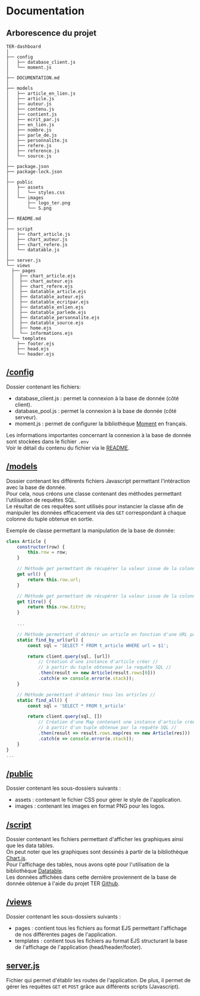 # Documentation

## Arborescence du projet
```text
TER-dashboard
│
├── config
│   ├── database_client.js
│   └── moment.js
│
├── DOCUMENTATION.md
│
├── models
│   ├── article_en_lien.js
│   ├── article.js
│   ├── auteur.js
│   ├── contenu.js
│   ├── contient.js
│   ├── ecrit_par.js
│   ├── en_lien.js
│   ├── nombre.js
│   ├── parle_de.js
│   ├── personnalite.js
│   ├── refere.js
│   ├── reference.js
│   └── source.js
│
├── package.json
├── package-lock.json
│
├── public
│   ├── assets
│   │   └── styles.css
│   └── images
│       ├── logo_ter.png
│       └── S.png
│
├── README.md
│
├── script
│   ├── chart_article.js
│   ├── chart_auteur.js
│   ├── chart_refere.js
│   └── datatable.js
│
├── server.js
└── views
  ├── pages
  │  ├── chart_article.ejs
  │  ├── chart_auteur.ejs
  │  ├── chart_refere.ejs
  │  ├── datatable_article.ejs
  │  ├── datatable_auteur.ejs
  │  ├── datatable_ecritpar.ejs
  │  ├── datatable_enlien.ejs
  │  ├── datatable_parlede.ejs
  │  ├── datatable_personnalite.ejs
  │  ├── datatable_source.ejs
  │  ├── home.ejs
  │  └── informations.ejs
  └── templates
    ├── footer.ejs
    ├── head.ejs
    └── header.ejs
```

## [/config](https://github.com/theophiIe/TER-dashboard/tree/main/config)
Dossier contenant les fichiers:
 - database_client.js : permet la connexion à la base de donnée (côté client).
 - database_pool.js : permet la connexion à la base de donnée (côté serveur).
 - moment.js : permet de configurer la bibliothèque [Moment](https://momentjs.com/) en français.

Les informations importantes concernant la connexion à la base de donnée sont stockées dans le fichier `.env`  
Voir le détail du contenu du fichier via le [README](https://github.com/theophiIe/TER-dashboard/blob/main/README.md).

## [/models](https://github.com/theophiIe/TER-dashboard/tree/main/models)
Dossier contenant les différents fichiers Javascript permettant l'intéraction avec la base de donnée.  
Pour cela, nous créons une classe contenant des méthodes permettant l'utilisation de requêtes SQL.  
Le résultat de ces requêtes sont utilisés pour instancier la classe afin de manipuler les données efficacement via des `GET` 
correspondant à chaque colonne du tuple obtenue en sortie.

Exemple de classe permettant la manipulation de la base de donnée:
```js
class Article {
    constructor(row) {
        this.row = row;
    }

    // Méthode get permettant de récupérer la valeur issue de la colonne URL de la table t_article //
    get url() {
        return this.row.url;
    }

    // Méthode get permettant de récupérer la valeur issue de la colonne titre de la table t_article //
    get titre() {
        return this.row.titre;
    }
    
    ...

    // Méthode permettant d'obtenir un article en fonction d'une URL passé en paramètre //
    static find_by_url(url) {
        const sql = 'SELECT * FROM t_article WHERE url = $1';

        return client.query(sql, [url])
            // Création d'une instance d'article créer //
            // à partir du tuple obtenue par la requête SQL //
            .then(result => new Article(result.rows[0]))
            .catch(e => console.error(e.stack));
    }

    // Méthode permettant d'obtenir tous les articles //
    static find_all() {
        const sql = 'SELECT * FROM t_article'

        return client.query(sql, [])
            // Création d'une Map contenant une instance d'article créer //
            // à partir d'un tuple obtenue par la requête SQL //
            .then(result => result.rows.map(res => new Article(res)))
            .catch(e => console.error(e.stack));
    }
}
...
```

## [/public](https://github.com/theophiIe/TER-dashboard/tree/main/public)
Dossier contenant les sous-dossiers suivants :
 - assets : contenant le fichier CSS pour gérer le style de l'application.
 - images : contenant les images en format PNG pour les logos.

## [/script](https://github.com/theophiIe/TER-dashboard/tree/main/script)
Dossier contenant les fichiers permettant d'afficher les graphiques ainsi que les data tables.  
On peut noter que les graphiques sont dessinés à partir de la bibliothèque [Chart.js](https://www.chartjs.org/docs/latest/).  
Pour l'affichage des tables, nous avons opté pour l'utilisation de la bibliothèque [Datatable](https://datatables.net/).  
Les données affichées dans cette dernière proviennent de la base de donnée obtenue à l'aide du projet TER [Github](https://github.com/theophiIe/TER).

## [/views](https://github.com/theophiIe/TER-dashboard/tree/main/views)
Dossier contenant les sous-dossiers suivants :
 - pages : contient tous les fichiers au format EJS permettant l'affichage de nos différentes pages de l'application.
 - templates : contient tous les fichiers au format EJS structurant la base de l'affichage de l'application (head/header/footer).

## [server.js](https://github.com/theophiIe/TER-dashboard/blob/main/server.js)
Fichier qui permet d'établir les routes de l'application. De plus, il permet de gérer les requêtes `GET` et `POST`
grâce aux différents scripts (Javascript).

